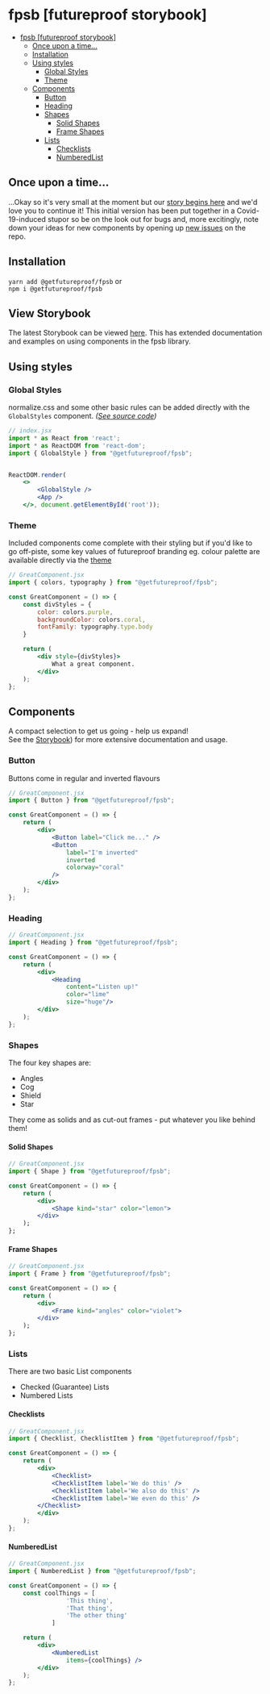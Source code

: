 # fpsb [futureproof storybook]
- [fpsb [futureproof storybook]](#fpsb-futureproof-storybook)
  - [Once upon a time...](#once-upon-a-time)
  - [Installation](#installation)
  - [Using styles](#using-styles)
    - [Global Styles](#global-styles)
    - [Theme](#theme)
  - [Components](#components)
    - [Button](#button)
    - [Heading](#heading)
    - [Shapes](#shapes)
      - [Solid Shapes](#solid-shapes)
      - [Frame Shapes](#frame-shapes)
    - [Lists](#lists)
      - [Checklists](#checklists)
      - [NumberedList](#numberedlist)

## Once upon a time...

...Okay so it's very small at the moment but our [story begins here](https://<branch>--61c08e2a6b3b4d003ade4a12.chromatic.com) and we'd love you to continue it! This initial version has been put together in a Covid-19-induced stupor so be on the look out for bugs and, more excitingly, note down your ideas for new components by opening up [new issues](https://github.com/getfutureproof-projects/fpsb/issues/new) on the repo.


## Installation
`yarn add @getfutureproof/fpsb` or \
`npm i @getfutureproof/fpsb`

## View Storybook
The latest Storybook can be viewed [here](https://main--61c08e2a6b3b4d003ade4a12.chromatic.com). This has extended documentation and examples on using components in the fpsb library.

## Using styles

### Global Styles
normalize.css and some other basic rules can be added directly with the `GlobalStyles` component. *([See source code]((./src/styles/theme.ts)))*
```jsx
// index.jsx
import * as React from 'react';
import * as ReactDOM from 'react-dom';
import { GlobalStyle } from "@getfutureproof/fpsb";


ReactDOM.render(
    <>
        <GlobalStyle />
        <App />
    </>, document.getElementById('root'));
```

### Theme
Included components come complete with their styling but if you'd like to go off-piste, some key values of futureproof branding eg. colour palette are available directly via the [theme](./src/styles/theme.ts)
```jsx
// GreatComponent.jsx
import { colors, typography } from "@getfutureproof/fpsb";

const GreatComponent = () => {
    const divStyles = {
        color: colors.purple,
        backgroundColor: colors.coral,
        fontFamily: typography.type.body
    }

    return (
        <div style={divStyles}>
            What a great component.
        </div>
    );
};
```

## Components
A compact selection to get us going - help us expand! \
See the [Storybook](https://main--61c08e2a6b3b4d003ade4a12.chromatic.com)) for more extensive documentation and usage.

### Button
Buttons come in regular and inverted flavours
```jsx
// GreatComponent.jsx
import { Button } from "@getfutureproof/fpsb";

const GreatComponent = () => {
    return (
        <div>
            <Button label="Click me..." />
            <Button
                label="I'm inverted"
                inverted
                colorway="coral"
            />
        </div>
    );
};
```

### Heading
```jsx
// GreatComponent.jsx
import { Heading } from "@getfutureproof/fpsb";

const GreatComponent = () => {
    return (
        <div>
            <Heading
                content="Listen up!"
                color="lime"
                size="huge"/>
        </div>
    );
};
```

### Shapes
The four key shapes are:
- Angles
- Cog
- Shield
- Star

They come as solids and as cut-out frames - put whatever you like behind them!

#### Solid Shapes
```jsx
// GreatComponent.jsx
import { Shape } from "@getfutureproof/fpsb";

const GreatComponent = () => {
    return (
        <div>
            <Shape kind="star" color="lemon">
        </div>
    );
};
```

#### Frame Shapes
```jsx
// GreatComponent.jsx
import { Frame } from "@getfutureproof/fpsb";

const GreatComponent = () => {
    return (
        <div>
            <Frame kind="angles" color="violet">
        </div>
    );
};
```

### Lists
There are two basic List components
- Checked (Guarantee) Lists
- Numbered Lists

#### Checklists
```jsx
// GreatComponent.jsx
import { Checklist, ChecklistItem } from "@getfutureproof/fpsb";

const GreatComponent = () => {
    return (
        <div>
            <Checklist>
            <ChecklistItem label='We do this' />
            <ChecklistItem label='We also do this' />
            <ChecklistItem label='We even do this' />
        </Checklist>
        </div>
    );
};
```

#### NumberedList
```jsx
// GreatComponent.jsx
import { NumberedList } from "@getfutureproof/fpsb";

const GreatComponent = () => {
    const coolThings = [
                'This thing',
                'That thing',
                'The other thing'
            ]

    return (
        <div>
            <NumberedList
                items={coolThings} />
        </div>
    );
};
```